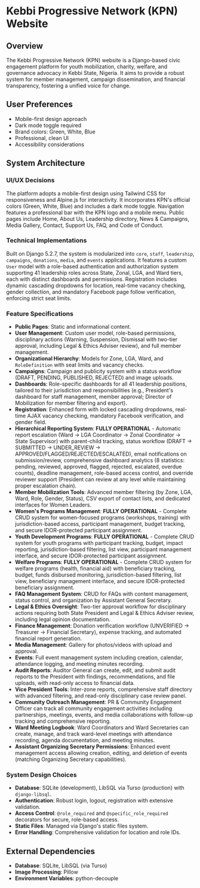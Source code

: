 # Kebbi Progressive Network (KPN) Website

## Overview
The Kebbi Progressive Network (KPN) website is a Django-based civic engagement platform for youth mobilization, charity, welfare, and governance advocacy in Kebbi State, Nigeria. It aims to provide a robust system for member management, campaign dissemination, and financial transparency, fostering a unified voice for change.

## User Preferences
- Mobile-first design approach
- Dark mode toggle required
- Brand colors: Green, White, Blue
- Professional, clean UI
- Accessibility considerations

## System Architecture

### UI/UX Decisions
The platform adopts a mobile-first design using Tailwind CSS for responsiveness and Alpine.js for interactivity. It incorporates KPN's official colors (Green, White, Blue) and includes a dark mode toggle. Navigation features a professional bar with the KPN logo and a mobile menu. Public pages include Home, About Us, Leadership directory, News & Campaigns, Media Gallery, Contact, Support Us, FAQ, and Code of Conduct.

### Technical Implementations
Built on Django 5.2.7, the system is modularized into `core`, `staff`, `leadership`, `campaigns`, `donations`, `media`, and `events` applications. It features a custom `User` model with a role-based authentication and authorization system supporting 41 leadership roles across State, Zonal, LGA, and Ward tiers, each with distinct dashboards and permissions. Registration includes dynamic cascading dropdowns for location, real-time vacancy checking, gender collection, and mandatory Facebook page follow verification, enforcing strict seat limits.

### Feature Specifications
- **Public Pages**: Static and informational content.
- **User Management**: Custom user model, role-based permissions, disciplinary actions (Warning, Suspension, Dismissal with two-tier approval, including Legal & Ethics Adviser review), and full member management.
- **Organizational Hierarchy**: Models for Zone, LGA, Ward, and `RoleDefinition` with seat limits and vacancy checks.
- **Campaigns**: Campaign and publicity system with a status workflow (DRAFT, PENDING, PUBLISHED, REJECTED) and image uploads.
- **Dashboards**: Role-specific dashboards for all 41 leadership positions, tailored to their jurisdiction and responsibilities (e.g., President's dashboard for staff management, member approval; Director of Mobilization for member filtering and export).
- **Registration**: Enhanced form with locked cascading dropdowns, real-time AJAX vacancy checking, mandatory Facebook verification, and gender field.
- **Hierarchical Reporting System**: **FULLY OPERATIONAL** - Automatic report escalation (Ward → LGA Coordinator → Zonal Coordinator → State Supervisor) with parent-child tracking, status workflow (DRAFT → SUBMITTED → UNDER_REVIEW → APPROVED/FLAGGED/REJECTED/ESCALATED), email notifications on submission/review, comprehensive dashboard analytics (8 statistics: pending, reviewed, approved, flagged, rejected, escalated, overdue counts), deadline management, role-based access control, and override reviewer support (President can review at any level while maintaining proper escalation chain).
- **Member Mobilization Tools**: Advanced member filtering (by Zone, LGA, Ward, Role, Gender, Status), CSV export of contact lists, and dedicated interfaces for Women Leaders.
- **Women's Programs Management**: **FULLY OPERATIONAL** - Complete CRUD system for women-focused programs (workshops, training) with jurisdiction-based access, participant management, budget tracking, and secure IDOR-protected participant assignment.
- **Youth Development Programs**: **FULLY OPERATIONAL** - Complete CRUD system for youth programs with participant tracking, budget, impact reporting, jurisdiction-based filtering, list view, participant management interface, and secure IDOR-protected participant assignment.
- **Welfare Programs**: **FULLY OPERATIONAL** - Complete CRUD system for welfare programs (health, financial aid) with beneficiary tracking, budget, funds disbursed monitoring, jurisdiction-based filtering, list view, beneficiary management interface, and secure IDOR-protected beneficiary assignment.
- **FAQ Management System**: CRUD for FAQs with content management, status control, and organization by Assistant General Secretary.
- **Legal & Ethics Oversight**: Two-tier approval workflow for disciplinary actions requiring both State President and Legal & Ethics Adviser review, including legal opinion documentation.
- **Finance Management**: Donation verification workflow (UNVERIFIED → Treasurer → Financial Secretary), expense tracking, and automated financial report generation.
- **Media Management**: Gallery for photos/videos with upload and approval.
- **Events**: Full event management system including creation, calendar, attendance logging, and meeting minutes recording.
- **Audit Reports**: Auditor General can create, edit, and submit audit reports to the President with findings, recommendations, and file uploads, with read-only access to financial data.
- **Vice President Tools**: Inter-zone reports, comprehensive staff directory with advanced filtering, and read-only disciplinary case review panel.
- **Community Outreach Management**: PR & Community Engagement Officer can track all community engagement activities including partnerships, meetings, events, and media collaborations with follow-up tracking and comprehensive reporting.
- **Ward Meeting Logbook**: Ward Coordinators and Ward Secretaries can create, manage, and track ward-level meetings with attendance recording, agenda documentation, and meeting minutes.
- **Assistant Organizing Secretary Permissions**: Enhanced event management access allowing creation, editing, and deletion of events (matching Organizing Secretary capabilities).

### System Design Choices
- **Database**: SQLite (development), LibSQL via Turso (production) with `django-libsql`.
- **Authentication**: Robust login, logout, registration with extensive validation.
- **Access Control**: `@role_required` and `@specific_role_required` decorators for secure, role-based access.
- **Static Files**: Managed via Django's static files system.
- **Error Handling**: Comprehensive validation for location and role IDs.

## External Dependencies
- **Database**: SQLite, LibSQL (via Turso)
- **Image Processing**: Pillow
- **Environment Variables**: python-decouple